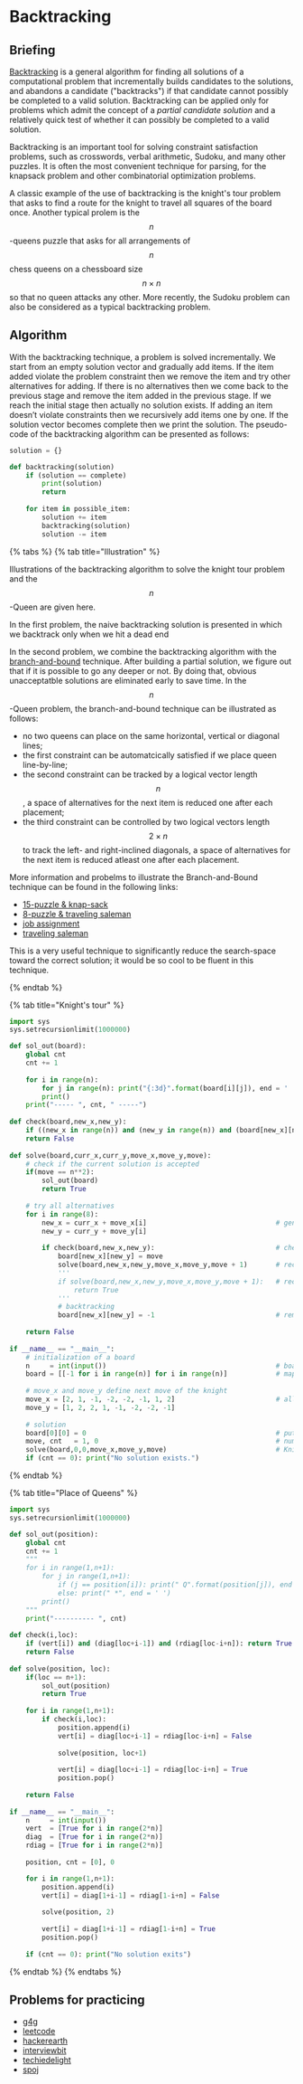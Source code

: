 # Backtracking

## Briefing
[Backtracking](https://en.wikipedia.org/wiki/Backtracking) is a general algorithm for finding all solutions of a computational problem that incrementally builds candidates to the solutions, and abandons a candidate ("backtracks") if that candidate cannot possibly be completed to a valid solution. Backtracking can be applied only for problems which admit the concept of a _partial candidate solution_ and a relatively quick test of whether it can possibly be completed to a valid solution. 

Backtracking is an important tool for solving constraint satisfaction problems, such as crosswords, verbal arithmetic, Sudoku, and many other puzzles. It is often the most convenient technique for parsing, for the knapsack problem and other combinatorial optimization problems.

A classic example of the use of backtracking is the knight's tour problem that asks to find a route for the knight to travel all squares of the board once. Another typical prolem is the $$n$$-queens puzzle that asks for all arrangements of $$n$$ chess queens on a chessboard size $$n \times n$$ so that no queen attacks any other. More recently, the Sudoku problem can also be considered as a typical backtracking problem.

## Algorithm
With the backtracking technique, a problem is solved incrementally. We start from an empty solution vector and gradually add items. If the item added violate the problem constraint then we remove the item and try other alternatives for adding. If there is no alternatives then we come back to the previous stage and remove the item added in the previous stage. If we reach the initial stage then actually no solution exists. If adding an item doesn’t violate constraints then we recursively add items one by one. If the solution vector becomes complete then we print the solution. The pseudo-code of the backtracking algorithm can be presented as follows:

```python
solution = {}

def backtracking(solution)
    if (solution == complete)
        print(solution)
        return
    
    for item in possible_item:
        solution += item
        backtracking(solution)
        solution -= item
```

{% tabs %} {% tab title="Illustration" %}

Illustrations of the backtracking algorithm to solve the knight tour problem and the $$n$$-Queen are given here. 

In the first problem, the naive backtracking solution is presented in which we backtrack only when we hit a dead end

In the second problem, we combine the backtracking algorithm with the [branch-and-bound](https://www.geeksforgeeks.org/branch-and-bound-algorithm/) technique. After building a partial solution, we figure out that if it is possible to go any deeper or not. By doing that, obvious unacceptatble solutions are eliminated early to save time. In the $$n$$-Queen problem, the branch-and-bound technique can be illustrated as follows:

- no two queens can place on the same horizontal, vertical or diagonal lines;
- the first constraint can be automatcically satisfied if we place queen line-by-line;
- the second constraint can be tracked by a logical vector length $$n$$, a space of alternatives for the next item is reduced one after each placement;
- the third constraint can be controlled by two logical vectors length $$2 \times n$$ to track the left- and right-inclined diagonals, a space of alternatives for the next item is reduced atleast one after each placement.  

More information and probelms to illustrate the Branch-and-Bound technique can be found in the following links:

- [15-puzzle & knap-sack](http://www.cs.umsl.edu/~sanjiv/classes/cs5130/lectures/bb.pdf) 
- [8-puzzle & traveling saleman](https://www2.seas.gwu.edu/~bell/csci212/Branch_and_Bound.pdf)
- [job assignment](https://www.geeksforgeeks.org/job-assignment-problem-using-branch-and-bound/)
- [traveling saleman](https://www.geeksforgeeks.org/traveling-salesman-problem-using-branch-and-bound-2/)

This is a very useful technique to significantly reduce the search-space toward the correct solution; it would be so cool to be fluent in this technique.

{% endtab %}

{% tab title="Knight's tour" %}

```python
import sys
sys.setrecursionlimit(1000000)

def sol_out(board): 
    global cnt
    cnt += 1
    
    for i in range(n): 
        for j in range(n): print("{:3d}".format(board[i][j]), end = ' ') 
        print() 
    print("----- ", cnt, " -----")
      
def check(board,new_x,new_y):
    if ((new_x in range(n)) and (new_y in range(n)) and (board[new_x][new_y] == -1)): return True
    return False
  
def solve(board,curr_x,curr_y,move_x,move_y,move): 
    # check if the current solution is accepted
    if(move == n**2): 
        sol_out(board)
        return True
      
    # try all alternatives
    for i in range(8): 
        new_x = curr_x + move_x[i]                                # generate a new item to be added to a solution space
        new_y = curr_y + move_y[i]
        
        if check(board,new_x,new_y):                              # check if a new item can be added
            board[new_x][new_y] = move            
            solve(board,new_x,new_y,move_x,move_y,move + 1)       # recursive to the next item (list all solutions)          
            '''
            if solve(board,new_x,new_y,move_x,move_y,move + 1):   # recursive to the next item (only one solution is needed)
                return True
            '''            
            # backtracking 
            board[new_x][new_y] = -1                              # remove this item to try an alternative
            
    return False
          
if __name__ == "__main__":  
    # initialization of a board  
    n     = int(input())                                          # board dimension
    board = [[-1 for i in range(n)] for i in range(n)]            # map of movement
      
    # move_x and move_y define next move of the knight
    move_x = [2, 1, -1, -2, -2, -1, 1, 2]                         # all possible alternatives
    move_y = [1, 2, 2, 1, -1, -2, -2, -1] 
      
    # solution 
    board[0][0] = 0                                               # put the knight at the first square
    move, cnt   = 1, 0                                            # number of move of knight         
    solve(board,0,0,move_x,move_y,move)                           # Knight's tour
    if (cnt == 0): print("No solution exists.")
```

{% endtab %} 

{% tab title="Place of Queens" %}

```python
import sys
sys.setrecursionlimit(1000000)

def sol_out(position): 
    global cnt
    cnt += 1
    """
    for i in range(1,n+1): 
        for j in range(1,n+1): 
            if (j == position[i]): print(" Q".format(position[j]), end = ' ') 
            else: print(" *", end = ' ')
        print() 
    """
    print("---------- ", cnt)
      
def check(i,loc):
    if (vert[i]) and (diag[loc+i-1]) and (rdiag[loc-i+n]): return True
    return False
  
def solve(position, loc): 
    if(loc == n+1): 
        sol_out(position)
        return True
      
    for i in range(1,n+1): 
        if check(i,loc):
            position.append(i)
            vert[i] = diag[loc+i-1] = rdiag[loc-i+n] = False
        
            solve(position, loc+1)
            
            vert[i] = diag[loc+i-1] = rdiag[loc-i+n] = True
            position.pop()             
        
    return False
          
if __name__ == "__main__":  
    n     = int(input())
    vert  = [True for i in range(2*n)]
    diag  = [True for i in range(2*n)]
    rdiag = [True for i in range(2*n)]
      
    position, cnt = [0], 0

    for i in range(1,n+1):
        position.append(i)
        vert[i] = diag[1+i-1] = rdiag[1-i+n] = False
        
        solve(position, 2)
        
        vert[i] = diag[1+i-1] = rdiag[1-i+n] = True
        position.pop()
        
    if (cnt == 0): print("No solution exits")
```

{% endtab %} {% endtabs %}


## Problems for practicing
- [g4g](https://www.geeksforgeeks.org/backtracking-algorithms/)
- [leetcode](https://leetcode.com/tag/backtracking/)
- [hackerearth](https://www.hackerearth.com/practice/basic-programming/recursion/recursion-and-backtracking/practice-problems/)
- [interviewbit](https://www.interviewbit.com/courses/programming/topics/backtracking/)
- [techiedelight](https://www.techiedelight.com/Category/backtracking/)
- [spoj](https://www.spoj.com/problems/tag/backtracking)

